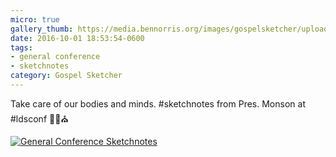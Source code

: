 ```yaml
---
micro: true
gallery_thumb: https://media.bennorris.org/images/gospelsketcher/uploads/2018/d700aa4657.jpg
date: 2016-10-01 18:53:54-0600
tags:
- general conference
- sketchnotes
category: Gospel Sketcher
---
```


Take care of our bodies and minds. #sketchnotes from Pres. Monson at #ldsconf  ✍🏼⛪️

[![General Conference Sketchnotes](https://media.bennorris.org/images/gospelsketcher/uploads/2018/d700aa4657.jpg)](https://media.bennorris.org/images/gospelsketcher/uploads/2018/d700aa4657.jpg)
